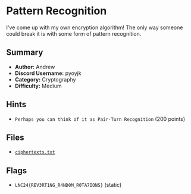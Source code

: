 # Pattern Recognition
I've come up with my own encryption algorithm! The only way someone could break it is with some form of pattern recognition.

## Summary
- **Author:** Andrew
- **Discord Username:** pyoyjk
- **Category:** Cryptography
- **Difficulty:** Medium

## Hints
- `Perhaps you can think of it as Pair-Turn Recognition` (200 points)

## Files
- [`ciphertexts.txt`](./dist/ciphertexts.txt)

## Flags
- `LNC24{REV3RT1NG_R4ND0M_R0TA7IONS}` (static)
